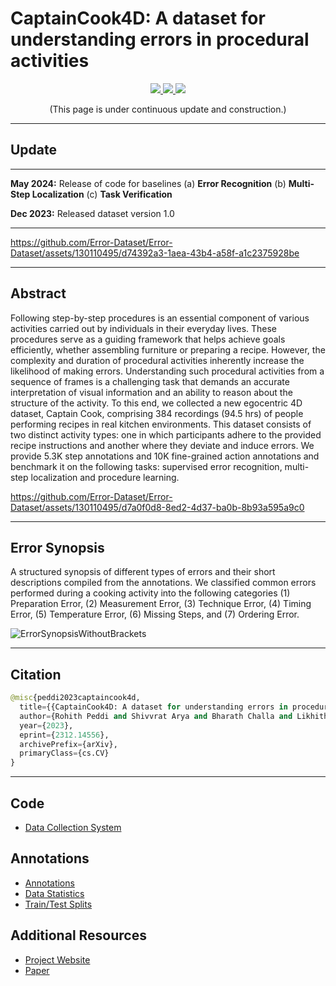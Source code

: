 # CaptainCook4D: A dataset for understanding errors in procedural activities

<div align=center>
  <a src="https://img.shields.io/badge/project-website-green" href="https://captaincook4d.github.io/captain-cook/">
    <img src="https://img.shields.io/badge/project-website-green">
  </a>
  <a src="https://img.shields.io/badge/paper-arxiv-red" href="https://arxiv.org/abs/2312.14556">
    <img src="https://img.shields.io/badge/paper-arxiv-red">
  </a>
  <a src="https://img.shields.io/badge/bibtex-citation-blue" href="https://captaincook4d.github.io/captain-cook/#citation">
    <img src="https://img.shields.io/badge/bibtex-citation-blue">
  </a> 
</div>

<p align="center">
  (This page is under continuous update and construction.)
</p>

----

## Update
---

**May 2024:** Release of code for baselines (a) **Error Recognition** (b) **Multi-Step Localization** (c) **Task Verification**

**Dec 2023:** Released dataset version 1.0


----

https://github.com/Error-Dataset/Error-Dataset/assets/130110495/d74392a3-1aea-43b4-a58f-a1c2375928be

----

## Abstract
Following step-by-step procedures is an essential component of various activities carried out by individuals in their everyday lives.
These procedures serve as a guiding framework that helps achieve goals efficiently, whether assembling furniture or preparing a recipe.
However, the complexity and duration of procedural activities inherently increase the likelihood of making errors.
Understanding such procedural activities from a sequence of frames is a challenging task that demands an accurate
interpretation of visual information and an ability to reason about the structure of the activity.
To this end, we collected a new egocentric 4D dataset, Captain Cook, comprising 384 recordings (94.5 hrs) of people performing recipes in real kitchen environments.
This dataset consists of two distinct activity types: one in which participants adhere to the provided recipe instructions and another where they deviate and induce errors.
We provide 5.3K step annotations and 10K fine-grained action annotations and benchmark it on the following tasks: supervised error recognition, multi-step localization and procedure learning.


https://github.com/Error-Dataset/Error-Dataset/assets/130110495/d7a0f0d8-8ed2-4d37-ba0b-8b93a595a9c0

----

## Error Synopsis

A structured synopsis of different types of errors and their short descriptions compiled from the annotations.
We classified common errors performed during a cooking activity into the following categories 
(1) Preparation Error, (2) Measurement Error, (3)  Technique Error, (4) Timing Error, (5) Temperature Error, (6) Missing Steps, and (7) Ordering Error.

![ErrorSynopsisWithoutBrackets](https://github.com/CaptainCook4D/CaptainCook4D/assets/130110495/394099a4-3c10-4b43-91c9-5dcae5bdef08)

----

## Citation

```python
@misc{peddi2023captaincook4d,
  title={{CaptainCook4D: A dataset for understanding errors in procedural activities}}, 
  author={Rohith Peddi and Shivvrat Arya and Bharath Challa and Likhitha Pallapothula and Akshay Vyas and Jikai Wang and Qifan Zhang and Vasundhara Komaragiri and Eric Ragan and Nicholas Ruozzi and Yu Xiang and Vibhav Gogate},
  year={2023},
  eprint={2312.14556},
  archivePrefix={arXiv},
  primaryClass={cs.CV}
}
```
----

## Code 

- [Data Collection System](https://github.com/Error-Dataset/data-collection)

## Annotations

- [Annotations](https://github.com/Error-Dataset/annotations)
- [Data Statistics](https://github.com/Error-Dataset/annotations)
- [Train/Test Splits](https://github.com/Error-Dataset/annotations)

## Additional Resources

- [Project Website](https://captaincook4d.github.io/captain-cook/) 
- [Paper](https://arxiv.org/abs/2312.14556) 
